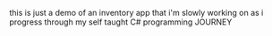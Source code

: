 this is just a demo of an inventory app that i'm slowly working on as i progress through my self taught C#   programming JOURNEY

